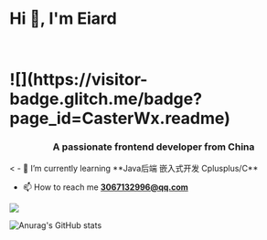 <h1 align="center"><h1> Hi 👋, I'm Eiard <h1> <br>![](https://visitor-badge.glitch.me/badge?page_id=CasterWx.readme) <br> </h1>
<h3 align="center">A passionate frontend developer from China</h3>
<
- 🌱 I’m currently learning **Java后端 嵌入式开发 Cplusplus/C**

- 📫 How to reach me **3067132996@qq.com**


![](https://visitor-badge.glitch.me/badge?page_id=CasterWx.readme)



![Anurag's GitHub stats](https://github-readme-stats.vercel.app/api?username=Eiard&theme=tokyonight&show_icons=true)

